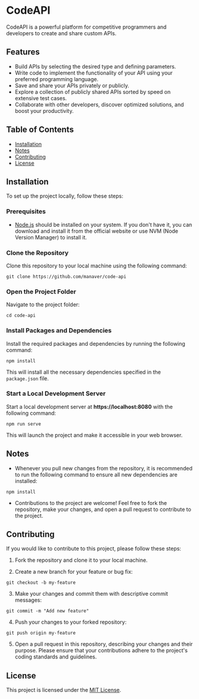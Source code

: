# CodeAPI

CodeAPI is a powerful platform for competitive programmers and developers to create and share custom APIs.

## Features

- Build APIs by selecting the desired type and defining parameters.
- Write code to implement the functionality of your API using your preferred programming language.
- Save and share your APIs privately or publicly.
- Explore a collection of publicly shared APIs sorted by speed on extensive test cases.
- Collaborate with other developers, discover optimized solutions, and boost your productivity.

## Table of Contents

- [Installation](#installation)
- [Notes](#notes)
- [Contributing](#contributing)
- [License](#license)

## Installation

To set up the project locally, follow these steps:

### Prerequisites

- [Node.js](https://nodejs.org) should be installed on your system. If you don't have it, you can download and install it from the official website or use NVM (Node Version Manager) to install it.

### Clone the Repository

Clone this repository to your local machine using the following command:

```shell
git clone https://github.com/manaver/code-api
```

### Open the Project Folder

Navigate to the project folder:

```shell
cd code-api

```

### Install Packages and Dependencies

Install the required packages and dependencies by running the following command:

```shell
npm install
```

This will install all the necessary dependencies specified in the `package.json` file.

### Start a Local Development Server

Start a local development server at **https://localhost:8080** with the following command:

```shell
npm run serve
```

This will launch the project and make it accessible in your web browser.

## Notes

- Whenever you pull new changes from the repository, it is recommended to run the following command to ensure all new dependencies are installed:

```shell
npm install
```

- Contributions to the project are welcome! Feel free to fork the repository, make your changes, and open a pull request to contribute to the project.

## Contributing

If you would like to contribute to this project, please follow these steps:

1. Fork the repository and clone it to your local machine.

2. Create a new branch for your feature or bug fix:

```shell
git checkout -b my-feature
```

3. Make your changes and commit them with descriptive commit messages:

```shell
git commit -m "Add new feature"
```

4. Push your changes to your forked repository:

```shell
git push origin my-feature
```

5. Open a pull request in this repository, describing your changes and their purpose.
   Please ensure that your contributions adhere to the project's coding standards and guidelines.

## License

This project is licensed under the [MIT License](license.txt).

